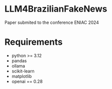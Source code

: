 # LLM4BrazilianFakeNews

Paper submited to the conference ENIAC 2024

# Requirements
 - python >= 3.12
 - pandas
 - ollama
 - scikit-learn
 - matplotlib
 - openai == 0.28